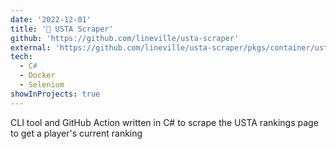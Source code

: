 ```yaml
---
date: '2022-12-01'
title: '🎾 USTA Scraper'
github: 'https://github.com/lineville/usta-scraper'
external: 'https://github.com/lineville/usta-scraper/pkgs/container/usta-scraper'
tech:
  - C#
  - Docker
  - Selenium
showInProjects: true
---
```


CLI tool and GitHub Action written in C# to scrape the USTA rankings page to get a player's current ranking
